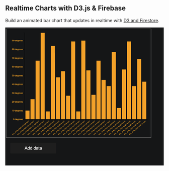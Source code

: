 ## Realtime Charts with D3.js & Firebase

Build an animated bar chart that updates in realtime with [D3 and Firestore](https://d3-charting.vercel.app/).

![Preview](preview.png)
